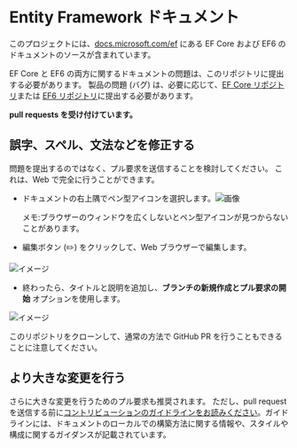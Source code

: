 # <a name="entity-framework-docs"></a>Entity Framework ドキュメント

このプロジェクトには、[docs.microsoft.com/ef](https://docs.microsoft.com/ef/) にある EF Core および EF6 のドキュメントのソースが含まれています。

EF Core と EF6 の両方に関するドキュメントの問題は、このリポジトリに提出する必要があります。 製品の問題 (バグ) は、必要に応じて、[EF Core リポジトリ](https://github.com/dotnet/efcore)または [EF6 リポジトリ](https://github.com/dotnet/ef6)に提出する必要があります。

**pull requests を受け付けています。**

## <a name="fixing-typosspellinggrammaretc"></a>誤字、スペル、文法などを修正する

問題を提出するのではなく、プル要求を送信することを検討してください。 これは、Web で完全に行うことができます。

* ドキュメントの右上隅でペン型アイコンを選択します。![画像](https://user-images.githubusercontent.com/3605364/93646907-e75ef680-f9a2-11ea-847a-c5c3839f3aa8.png)

  メモ:ブラウザーのウィンドウを広くしないとペン型アイコンが見つからないことがあります。

* 編集ボタン (✏️) をクリックして、Web ブラウザーで編集します。

![イメージ](https://user-images.githubusercontent.com/1430078/64454321-85856480-d09f-11e9-85a6-1c93bc6611e2.png)

* 終わったら、タイトルと説明を追加し、**ブランチの新規作成とプル要求の開始** オプションを使用します。

![イメージ](https://user-images.githubusercontent.com/1430078/64454455-dac17600-d09f-11e9-922b-0346117011f5.png)

このリポジトリをクローンして、通常の方法で GitHub PR を行うこともできることに注意してください。

## <a name="making-more-substantial-changes"></a>より大きな変更を行う

さらに大きな変更を行うためのプル要求も推奨されます。 ただし、pull request を送信する前に[コントリビューションのガイドラインをお読みください](CONTRIBUTING.md)。ガイドラインには、ドキュメントのローカルでの構築方法に関する情報や、スタイルや構成に関するガイダンスが記載されています。

